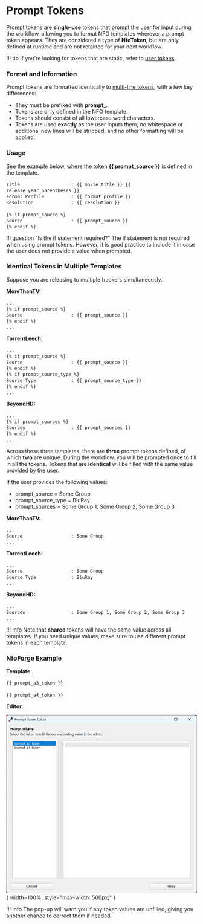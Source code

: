 # Prompt Tokens

Prompt tokens are **single-use** tokens that prompt the user for input during the workflow, allowing you to format NFO templates wherever a prompt token appears. They are considered a type of **NfoToken**, but are only defined at runtime and are not retained for your next workflow.

<!-- prettier-ignore -->
!!! tip
    If you're looking for tokens that are static, refer to [user tokens](advanced.md#user-tokens).

### Format and Information

Prompt tokens are formatted identically to [multi-line tokens](multi-line.md#format), with a few key differences:

- They must be prefixed with **prompt\_**.
- Tokens are only defined in the NFO template.
- Tokens should consist of all lowercase word characters.
- Tokens are used **exactly** as the user inputs them; no whitespace or additional new lines will be stripped, and no other formatting will be applied.

### Usage

See the example below, where the token **{{ prompt_source }}** is defined in the template.

```jinja {.scrollable-code-block}
Title                   : {{ movie_title }} {{ release_year_parentheses }}
Format Profile          : {{ format_profile }}
Resolution              : {{ resolution }}

{% if prompt_source %}
Source                  : {{ prompt_source }}
{% endif %}
```

<!-- prettier-ignore -->
!!! question "Is the if statement required?"
    The if statement is not required when using prompt tokens. However, it is good practice to include it in case the user does not provide a value when prompted.

### Identical Tokens in Multiple Templates

Suppose you are releasing to multiple trackers simultaneously.

**MoreThanTV:**

```jinja {.scrollable-code-block}
...
{% if prompt_source %}
Source                  : {{ prompt_source }}
{% endif %}
...
```

**TorrentLeech:**

```jinja {.scrollable-code-block}
...
{% if prompt_source %}
Source                  : {{ prompt_source }}
{% endif %}
{% if prompt_source_type %}
Source Type             : {{ prompt_source_type }}
{% endif %}
...
```

**BeyondHD:**

```jinja {.scrollable-code-block}
...
{% if prompt_sources %}
Sources                 : {{ prompt_sources }}
{% endif %}
...
```

Across these three templates, there are **three** prompt tokens defined, of which **two** are unique. During the workflow, you will be prompted once to fill in all the tokens. Tokens that are **identical** will be filled with the same value provided by the user.

If the user provides the following values:

- prompt_source = Some Group
- prompt_source_type = BluRay
- prompt_sources = Some Group 1, Some Group 2, Some Group 3

**MoreThanTV:**

```jinja {.scrollable-code-block}
...
Source                  : Some Group
...
```

**TorrentLeech:**

```jinja {.scrollable-code-block}
...
Source                  : Some Group
Source Type             : BluRay
...
```

**BeyondHD:**

```jinja {.scrollable-code-block}
...
Sources                 : Some Group 1, Some Group 2, Some Group 3
...
```

<!-- prettier-ignore -->
!!! info
    Note that **shared** tokens will have the same value across all templates. If you need unique values, make sure to use different prompt tokens in each template.

### NfoForge Example

**Template:**

```jinja
{{ prompt_a3_token }}

{{ prompt_a4_token }}
```

**Editor:**

![Token Example Pre](../../images/tokens/prompt-tokens.png){ width=100%, style="max-width: 500px;" }

<!-- prettier-ignore -->
!!! info
    The pop-up will warn you if any token values are unfilled, giving you another chance to correct them if needed.

